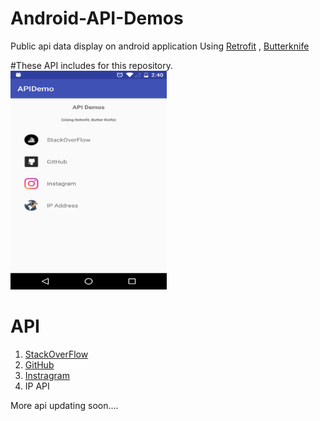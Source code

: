 # Android-API-Demos
Public api data display on android application
Using [Retrofit](https://square.github.io/retrofit/) , [Butterknife](http://jakewharton.github.io/butterknife/)


#These API includes for this repository.
<img src="https://raw.githubusercontent.com/dharmakshetri/Android-API-Demos/master/device-2017-01-23-145523.png" alt="menu" width="250" height="350">


# API
1. [StackOverFlow](https://api.stackexchange.com)
2. [GitHub](https://api.github.com)
3. [Instragram](https://api.instragram.com)
4. IP API

More api  updating soon....



